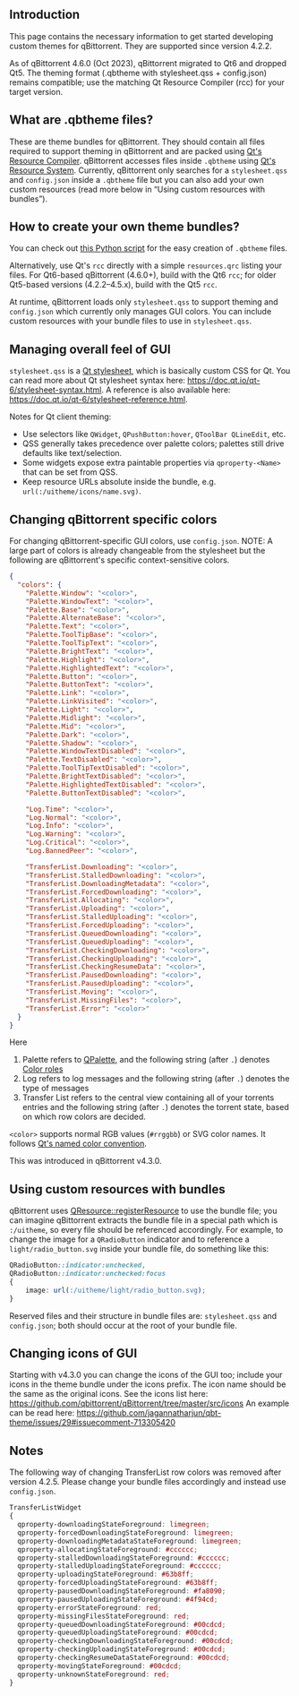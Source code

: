 ## Introduction
This page contains the necessary information to get started developing custom themes for qBittorrent. They are supported since version 4.2.2.

As of qBittorrent 4.6.0 (Oct 2023), qBittorrent migrated to Qt6 and dropped Qt5. The theming format (.qbtheme with stylesheet.qss + config.json) remains compatible; use the matching Qt Resource Compiler (rcc) for your target version.

## What are .qbtheme files?
These are theme bundles for qBittorrent.
They should contain all files required to support theming in qBittorrent and are packed using [Qt's Resource Compiler](https://doc.qt.io/qt-6/rcc.html).
qBittorrent accesses files inside `.qbtheme` using [Qt's Resource System](https://doc.qt.io/qt-6/resources.html).
Currently, qBittorrent only searches for a `stylesheet.qss` and `config.json` inside a `.qbtheme` file but you can also add your own custom resources (read more below in “Using custom resources with bundles”).

## How to create your own theme bundles?
You can check out [this Python script](https://github.com/jagannatharjun/qbt-theme/blob/master/Builds/make-resource.py) for the easy creation of `.qbtheme` files.

Alternatively, use Qt's `rcc` directly with a simple `resources.qrc` listing your files. For Qt6-based qBittorrent (4.6.0+), build with the Qt6 `rcc`; for older Qt5-based versions (4.2.2–4.5.x), build with the Qt5 `rcc`.

At runtime, qBittorrent loads only `stylesheet.qss` to support theming and `config.json` which currently only manages GUI colors. You can include custom resources with your bundle files to use in `stylesheet.qss`.

## Managing overall feel of GUI
`stylesheet.qss` is a [Qt stylesheet](https://doc.qt.io/qt-6/stylesheet.html), which is basically custom CSS for Qt.
You can read more about Qt stylesheet syntax here: https://doc.qt.io/qt-6/stylesheet-syntax.html. A reference is also available here: https://doc.qt.io/qt-6/stylesheet-reference.html.

Notes for Qt client theming:
- Use selectors like `QWidget`, `QPushButton:hover`, `QToolBar QLineEdit`, etc.
- QSS generally takes precedence over palette colors; palettes still drive defaults like text/selection.
- Some widgets expose extra paintable properties via `qproperty-<Name>` that can be set from QSS.
- Keep resource URLs absolute inside the bundle, e.g. `url(:/uitheme/icons/name.svg)`.

## Changing qBittorrent specific colors
For changing qBittorrent-specific GUI colors, use `config.json`. NOTE: A large part of colors is already changeable from the stylesheet but the following are qBittorrent's specific context-sensitive colors.

```json
{
  "colors": {
    "Palette.Window": "<color>",
    "Palette.WindowText": "<color>",
    "Palette.Base": "<color>",
    "Palette.AlternateBase": "<color>",
    "Palette.Text": "<color>",
    "Palette.ToolTipBase": "<color>",
    "Palette.ToolTipText": "<color>",
    "Palette.BrightText": "<color>",
    "Palette.Highlight": "<color>",
    "Palette.HighlightedText": "<color>",
    "Palette.Button": "<color>",
    "Palette.ButtonText": "<color>",
    "Palette.Link": "<color>",
    "Palette.LinkVisited": "<color>",
    "Palette.Light": "<color>",
    "Palette.Midlight": "<color>",
    "Palette.Mid": "<color>",
    "Palette.Dark": "<color>",
    "Palette.Shadow": "<color>",
    "Palette.WindowTextDisabled": "<color>",
    "Palette.TextDisabled": "<color>",
    "Palette.ToolTipTextDisabled": "<color>",
    "Palette.BrightTextDisabled": "<color>",
    "Palette.HighlightedTextDisabled": "<color>",
    "Palette.ButtonTextDisabled": "<color>",

    "Log.Time": "<color>",
    "Log.Normal": "<color>",
    "Log.Info": "<color>",
    "Log.Warning": "<color>",
    "Log.Critical": "<color>",
    "Log.BannedPeer": "<color>",

    "TransferList.Downloading": "<color>",
    "TransferList.StalledDownloading": "<color>",
    "TransferList.DownloadingMetadata": "<color>",
    "TransferList.ForcedDownloading": "<color>",
    "TransferList.Allocating": "<color>",
    "TransferList.Uploading": "<color>",
    "TransferList.StalledUploading": "<color>",
    "TransferList.ForcedUploading": "<color>",
    "TransferList.QueuedDownloading": "<color>",
    "TransferList.QueuedUploading": "<color>",
    "TransferList.CheckingDownloading": "<color>",
    "TransferList.CheckingUploading": "<color>",
    "TransferList.CheckingResumeData": "<color>",
    "TransferList.PausedDownloading": "<color>",
    "TransferList.PausedUploading": "<color>",
    "TransferList.Moving": "<color>",
    "TransferList.MissingFiles": "<color>",
    "TransferList.Error": "<color>"
  }
}
```
Here
1. Palette refers to [QPalette](https://doc.qt.io/qt-6/qpalette.html), and the following string (after `.`) denotes [Color roles](https://doc.qt.io/qt-6/qpalette.html#ColorRole-enum)
2. Log refers to log messages and the following string (after `.`) denotes the type of messages
3. Transfer List refers to the central view containing all of your torrents entries and the following string (after `.`) denotes the torrent state, based on which row colors are decided.

`<color>` supports normal RGB values (`#rrggbb`) or SVG color names. It follows [Qt's named color convention](https://doc.qt.io/qt-6/qcolor.html#setNamedColor).

This was introduced in qBittorrent v4.3.0.

## Using custom resources with bundles
qBittorrent uses [QResource::registerResource](https://doc.qt.io/qt-6/qresource.html#registerResource) to use the bundle file; you can imagine qBittorrent extracts the bundle file in a special path which is `:/uitheme`, so every file should be referenced accordingly. For example, to change the image for a `QRadioButton` indicator and to reference a `light/radio_button.svg` inside your bundle file, do something like this:

```css
QRadioButton::indicator:unchecked,
QRadioButton::indicator:unchecked:focus
{
    image: url(:/uitheme/light/radio_button.svg);
}
```

Reserved files and their structure in bundle files are: `stylesheet.qss` and `config.json`; both should occur at the root of your bundle file.

## Changing icons of GUI
Starting with v4.3.0 you can change the icons of the GUI too; include your icons in the theme bundle under the icons prefix. The icon name should be the same as the original icons. See the icons list here: https://github.com/qbittorrent/qBittorrent/tree/master/src/icons
An example can be read here: https://github.com/jagannatharjun/qbt-theme/issues/29#issuecomment-713305420

## Notes
The following way of changing TransferList row colors was removed after version 4.2.5. Please change your bundle files accordingly and instead use `config.json`.

```css
TransferListWidget
{
  qproperty-downloadingStateForeground: limegreen;
  qproperty-forcedDownloadingStateForeground: limegreen;
  qproperty-downloadingMetadataStateForeground: limegreen;
  qproperty-allocatingStateForeground: #cccccc;
  qproperty-stalledDownloadingStateForeground: #cccccc;
  qproperty-stalledUploadingStateForeground: #cccccc;
  qproperty-uploadingStateForeground: #63b8ff;
  qproperty-forcedUploadingStateForeground: #63b8ff;
  qproperty-pausedDownloadingStateForeground: #fa8090;
  qproperty-pausedUploadingStateForeground: #4f94cd;
  qproperty-errorStateForeground: red;
  qproperty-missingFilesStateForeground: red;
  qproperty-queuedDownloadingStateForeground: #00cdcd;
  qproperty-queuedUploadingStateForeground: #00cdcd;
  qproperty-checkingDownloadingStateForeground: #00cdcd;
  qproperty-checkingUploadingStateForeground: #00cdcd;
  qproperty-checkingResumeDataStateForeground: #00cdcd;
  qproperty-movingStateForeground: #00cdcd;
  qproperty-unknownStateForeground: red;
}
```
